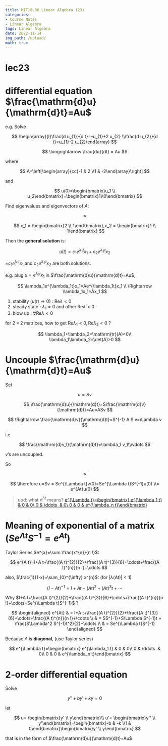 ```yaml
---
title: MIT18.06 Linear Algebra (23)
categories:
- Course Notes
- Linear Algebra
tags: Linear Algebra
date: 2022-11-14
img_path: /upload/
math: true
---
```


# lec23

# differential equation $\frac{\mathrm{d}u}{\mathrm{d}t}=Au$

e.g. Solve

$$
\begin{array}{l}\frac{d u_{1}}{d t}=-u_{1}+2 u_{2} \\\frac{d u_{2}}{d t}=u_{1}-2 u_{2}\end{array}
$$

$$
\longrightarrow \frac{du}{dt} = Au
$$

where

$$
A=\left[\begin{array}{cc}-1 & 2 \\1 & -2\end{array}\right]
$$

and

$$
u(0)=\begin{bmatrix}u_1 \\ u_2\end{bmatrix}=\begin{bmatrix}1\\0\end{bmatrix}
$$

Find eigenvalues and eigenvectors of $A$:

$$
⁍
$$

$$
x_1 = \begin{bmatrix}2 \\ 1\end{bmatrix},x_2 = \begin{bmatrix}1 \\ -1\end{bmatrix}
$$

Then the **general solution** is:

$$
u(t)=c_1e^{\lambda_1t}x_1+c_2e^{\lambda_2t}x_2
$$

=$c_1e^{\lambda_1t}x_1$  and $c_2e^{\lambda_2t}x_2$ are both solutions.

e.g. plug $u=e^{\lambda_1t}x_1$ in $\frac{\mathrm{d}u}{\mathrm{d}t}=Au$,

$$
\lambda_1e^{\lambda_1t}x_1=Ae^{\lambda_1t}x_1 \\ \Rightarrow \lambda_1x_1=Ax_1
$$

1. stability ($u(t) \to 0$) : $\mathrm{Re} \lambda < 0$
2. steady state : $\lambda_1 = 0$ and other $\mathrm{Re} \lambda < 0$
3. blow up : $\forall \mathrm{Re}\lambda<0$

 for $2\times 2$ matrices, how to get $\mathrm{Re}\lambda_1<0, \mathrm{Re}\lambda_2<0$ ?

$$
\lambda_1+\lambda_2=\mathrm{tr}(A)<0\\ \lambda_1\lambda_2=\det(A)>0
$$

# Uncouple $\frac{\mathrm{d}u}{\mathrm{d}t}=Au$

Set

$$
u=Sv
$$

$$
\frac{\mathrm{d}u}{\mathrm{d}t}=S\frac{\mathrm{d}v}{\mathrm{d}t}=Au=ASv
$$

$$
\Rightarrow \frac{\mathrm{d}v}{\mathrm{d}t}=S^{-1} A S v=\Lambda v
$$

i.e.

$$
\frac{\mathrm{d}v_1}{\mathrm{d}t}=\lambda_1 v_1\\\vdots
$$

$v$’s are uncoupled.

So

$$
⁍
$$

$$
\therefore u=Sv = Se^{\Lambda t}v(0)=Se^{\Lambda t}S^{-1}u(0) \\= e^{At}u(0)
$$

> upd: what $e^{\Lambda t}$ means? [e^{\Lambda t}=\begin{bmatrix} e^{\lambda_1 t} & 0 & 0\\ 0 & \ddots  & 0\\ 0 & 0 & e^{\lambda_n t}\end{bmatrix}](lec23%20431e095ef43e40a2a215220f91024327.md)
> 

# Meaning of exponential of a matrix ($Se^{\Lambda t}S^{-1} = e^{At}$)

Taylor Series $e^{x}=\sum \frac{x^{n}}{n !}$:

 

$$
e^{A t}=I+A t+\frac{(A t)^{2}}{2}+\frac{(A t)^{3}}{6}+\cdots+\frac{(A t)^{n}}{n !}+\cdots
$$

also, $\frac{1}{1-x}=\sum_{0}^{\infty} x^{n}$: (for $|\lambda(At)|<1$)

$$
(I-A t)^{-1}=I+A t+(A t)^{2}+(A t)^{3} t+\cdots 
$$

Why $I+A t+\frac{(A t)^{2}}{2}+\frac{(A t)^{3}}{6}+\cdots+\frac{(A t)^{n}}{n !}+\cdots=Se^{\Lambda t}S^{-1}$ ?

$$
\begin{aligned}
e^{At} & = I+A t+\frac{(A t)^{2}}{2}+\frac{(A t)^{3}}{6}+\cdots+\frac{(A t)^{n}}{n !}+\cdots \\ & = SS^{-1}+S\Lambda S^{-1}t + \frac{S\Lambda^2 S^{-1}t^2}{2}+\cdots \\ & = Se^{\Lambda t}S^{-1}
\end{aligned}
$$

Because $\Lambda$  is **diagonal**,  (use Taylor series)

$$
e^{\Lambda t}=\begin{bmatrix} e^{\lambda_1 t} & 0 & 0\\ 0 & \ddots  & 0\\ 0 & 0 & e^{\lambda_n t}\end{bmatrix}
$$

# 2-order differential equation

Solve

$$
y''+by'+ky=0
$$

let

$$
 u= \begin{bmatrix}y' \\ y\end{bmatrix}\\ u'= \begin{bmatrix}y'' \\ y'\end{bmatrix}=\begin{bmatrix}-b & -k \\1 & 0\end{bmatrix}\begin{bmatrix}y' \\ y\end{bmatrix}
$$

that is in the form of $\frac{\mathrm{d}u}{\mathrm{d}t}=Au$